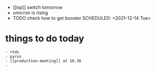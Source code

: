 - [[isp]] switch tomorrow
- omicron is rising
- TODO check how to get booster
  SCHEDULED: <2021-12-14 Tue>
# things to do today
	- rtds
	- pyros
	- [[production-meeting]] at 10.30
	-